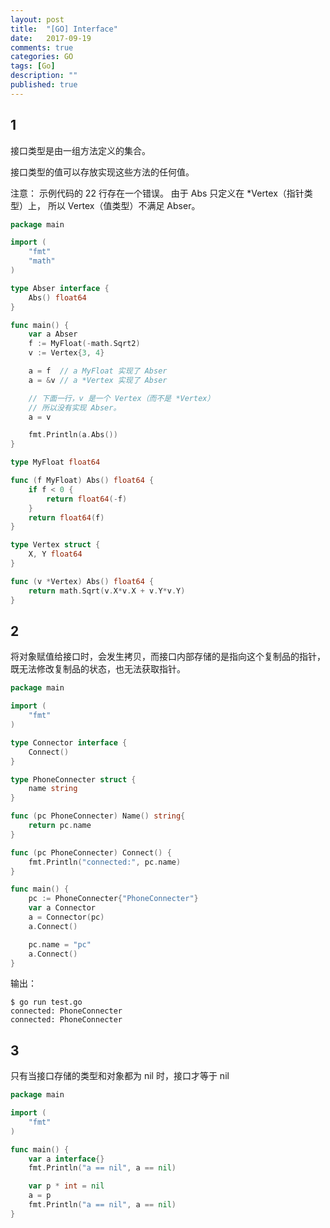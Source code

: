 ```yaml
---
layout: post
title:  "[GO] Interface"
date:   2017-09-19
comments: true
categories: GO
tags: [Go]
description: ""
published: true
---
```


## 1

接口类型是由一组方法定义的集合。

接口类型的值可以存放实现这些方法的任何值。

注意： 示例代码的 22 行存在一个错误。 由于 Abs 只定义在 *Vertex（指针类型）上， 所以 Vertex（值类型）不满足 Abser。 

```go
package main

import (
	"fmt"
	"math"
)

type Abser interface {
	Abs() float64
}

func main() {
	var a Abser
	f := MyFloat(-math.Sqrt2)
	v := Vertex{3, 4}

	a = f  // a MyFloat 实现了 Abser
	a = &v // a *Vertex 实现了 Abser

	// 下面一行，v 是一个 Vertex（而不是 *Vertex）
	// 所以没有实现 Abser。
	a = v

	fmt.Println(a.Abs())
}

type MyFloat float64

func (f MyFloat) Abs() float64 {
	if f < 0 {
		return float64(-f)
	}
	return float64(f)
}

type Vertex struct {
	X, Y float64
}

func (v *Vertex) Abs() float64 {
	return math.Sqrt(v.X*v.X + v.Y*v.Y)
}
```

## 2

将对象赋值给接口时，会发生拷贝，而接口内部存储的是指向这个复制品的指针，既无法修改复制品的状态，也无法获取指针。

```go
package main

import (
	"fmt"
)

type Connector interface {
	Connect()
}

type PhoneConnecter struct {
	name string
}

func (pc PhoneConnecter) Name() string{
	return pc.name
}

func (pc PhoneConnecter) Connect() {
	fmt.Println("connected:", pc.name)
}

func main() {
	pc := PhoneConnecter{"PhoneConnecter"}
	var a Connector
	a = Connector(pc)
	a.Connect()

	pc.name = "pc"
	a.Connect()
}
```

输出：

```
$ go run test.go
connected: PhoneConnecter
connected: PhoneConnecter
```

## 3

只有当接口存储的类型和对象都为 nil 时，接口才等于 nil

```go
package main

import (
	"fmt"
)

func main() {
	var a interface{}
	fmt.Println("a == nil", a == nil)

	var p * int = nil
	a = p 
	fmt.Println("a == nil", a == nil)
}
```
